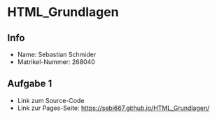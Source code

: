 # HTML_Grundlagen
## Info
* Name: Sebastian Schmider
* Matrikel-Nummer: 268040
## Aufgabe 1
* Link zum Source-Code
* Link zur Pages-Seite: https://sebi667.github.io/HTML_Grundlagen/
 
